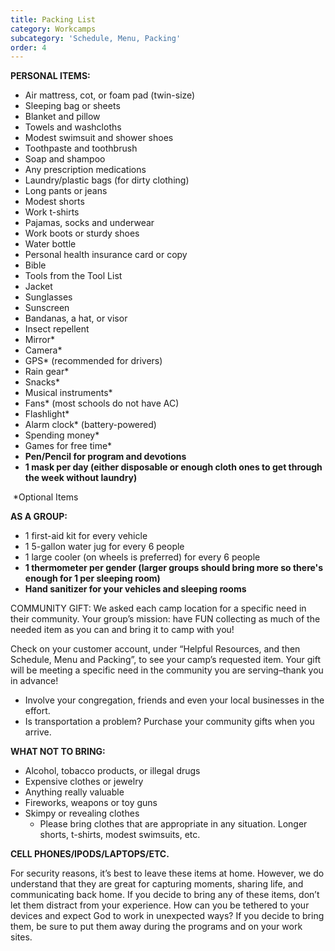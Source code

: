 ```yaml
---
title: Packing List
category: Workcamps
subcategory: 'Schedule, Menu, Packing'
order: 4
---
```


**PERSONAL ITEMS:&nbsp;**

* Air mattress, cot, or foam pad (twin-size)&nbsp;
* Sleeping bag or sheets&nbsp;
* Blanket and pillow&nbsp;
* Towels and washcloths&nbsp;
* Modest swimsuit and shower shoes&nbsp;
* Toothpaste and toothbrush&nbsp;
* Soap and shampoo&nbsp;
* Any prescription medications&nbsp;
* Laundry/plastic bags (for dirty clothing)&nbsp;
* Long pants or jeans&nbsp;
* Modest shorts&nbsp;
* Work t-shirts&nbsp;
* Pajamas, socks and underwear&nbsp;
* Work boots or sturdy shoes&nbsp;
* Water bottle&nbsp;
* Personal health insurance card or copy&nbsp;
* Bible&nbsp;
* Tools from the Tool List&nbsp;
* Jacket&nbsp;
* Sunglasses&nbsp;
* Sunscreen&nbsp;
* Bandanas, a hat, or visor&nbsp;
* Insect repellent&nbsp;
* Mirror\*&nbsp;
* Camera\*&nbsp;
* GPS\* (recommended for drivers)&nbsp;
* Rain gear\*&nbsp;
* Snacks\*&nbsp;
* Musical instruments\*&nbsp;
* Fans\* (most schools do not have AC)&nbsp;
* Flashlight\*&nbsp;
* Alarm clock\* (battery-powered)&nbsp;
* Spending money\*&nbsp;
* Games for free time\*&nbsp;
* **Pen/Pencil for program and devotions**
* **1 mask per day (either disposable or enough cloth ones to get through the week without laundry)**

&nbsp;\*Optional Items&nbsp;

**AS A GROUP:&nbsp;**

* 1 first-aid kit for every vehicle&nbsp;
* 1 5-gallon water jug for every 6 people&nbsp;
* 1 large cooler (on wheels is preferred) for every 6 people&nbsp;
* **1 thermometer per gender (larger groups should bring more so there's enough for 1 per sleeping room)**
* **Hand sanitizer for your vehicles and sleeping rooms**

COMMUNITY GIFT: We asked each camp location for a specific need in their community. Your group’s mission: have FUN collecting as much of the needed item as you can and bring it to camp with you\!

Check on your customer account, under “Helpful Resources, and then Schedule, Menu and Packing”, to see your camp’s requested item. Your gift will be meeting a specific need in the community you are serving–thank you in advance\!

* Involve your congregation, friends and even your local businesses in the effort.
* Is transportation a problem? Purchase your community gifts when you arrive.&nbsp;

**WHAT NOT TO BRING:&nbsp;**

* Alcohol, tobacco products, or illegal drugs&nbsp;
* Expensive clothes or jewelry&nbsp;
* Anything really valuable&nbsp;
* Fireworks, weapons or toy guns&nbsp;
* Skimpy or revealing clothes&nbsp;
  * Please bring clothes that are appropriate in any situation. Longer shorts, t-shirts, modest swimsuits, etc.&nbsp;

**CELL PHONES/IPODS/LAPTOPS/ETC.&nbsp;**

For security reasons, it’s best to leave these items at home. However, we do understand that they are great for capturing moments, sharing life, and communicating back home. If you decide to bring any of these items, don’t let them distract from your experience. How can you be tethered to your devices and expect God to work in unexpected ways? If you decide to bring them, be sure to put them away during the programs and on your work sites.&nbsp;
